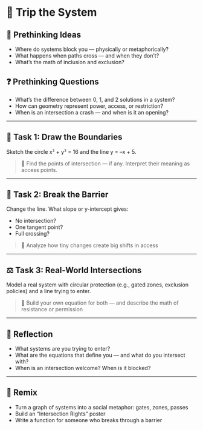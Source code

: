 # 🚧 Trip the System

## 💭 Prethinking Ideas
- Where do systems block you — physically or metaphorically?
- What happens when paths cross — and when they don’t?
- What’s the math of inclusion and exclusion?

## ❓ Prethinking Questions
- What’s the difference between 0, 1, and 2 solutions in a system?
- How can geometry represent power, access, or restriction?
- When is an intersection a crash — and when is it an opening?

---

## 🧭 Task 1: Draw the Boundaries

Sketch the circle x² + y² = 16 and the line y = –x + 5.

> 🎯 Find the points of intersection — if any. Interpret their meaning as access points.

---

## 🧠 Task 2: Break the Barrier

Change the line. What slope or y-intercept gives:
- No intersection?
- One tangent point?
- Full crossing?

> 🎯 Analyze how tiny changes create big shifts in access

---

## ⚖️ Task 3: Real-World Intersections

Model a real system with circular protection (e.g., gated zones, exclusion policies) and a line trying to enter.

> 🎯 Build your own equation for both — and describe the math of resistance or permission

---

## 💬 Reflection

- What systems are you trying to enter?
- What are the equations that define you — and what do you intersect with?
- When is an intersection welcome? When is it blocked?

---

## 🎨 Remix

- Turn a graph of systems into a social metaphor: gates, zones, passes
- Build an “Intersection Rights” poster
- Write a function for someone who breaks through a barrier
